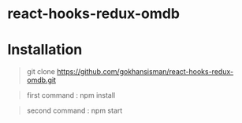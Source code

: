 # react-hooks-redux-omdb

# Installation

> git clone https://github.com/gokhansisman/react-hooks-redux-omdb.git

> first command : npm install 

> second command : npm start 